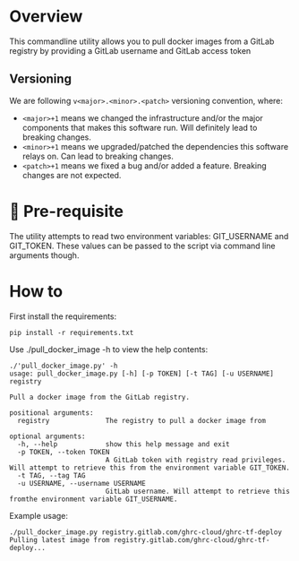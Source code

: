 # Overview
This commandline utility allows you to pull docker images from a GitLab registry by providing a GitLab username and 
GitLab access token

## Versioning
We are following `v<major>.<minor>.<patch>` versioning convention, where:
* `<major>+1` means we changed the infrastructure and/or the major components that makes this software run. Will definitely 
  lead to breaking changes.
* `<minor>+1` means we upgraded/patched the dependencies this software relays on. Can lead to breaking changes.
* `<patch>+1` means we fixed a bug and/or added a feature. Breaking changes are not expected.

# 🔨 Pre-requisite 
The utility attempts to read two environment variables: GIT_USERNAME and GIT_TOKEN. These values can be passed
to the script via command line arguments though. 


# How to
First install the requirements:
```commandline
pip install -r requirements.txt
```
Use ./pull_docker_image -h to view the help contents:
```commandline
./'pull_docker_image.py' -h
usage: pull_docker_image.py [-h] [-p TOKEN] [-t TAG] [-u USERNAME] registry

Pull a docker image from the GitLab registry.

positional arguments:
  registry              The registry to pull a docker image from

optional arguments:
  -h, --help            show this help message and exit
  -p TOKEN, --token TOKEN
                        A GitLab token with registry read privileges. Will attempt to retrieve this from the environment variable GIT_TOKEN.
  -t TAG, --tag TAG
  -u USERNAME, --username USERNAME
                        GitLab username. Will attempt to retrieve this fromthe environment variable GIT_USERNAME.
```
Example usage: 
```commandline
./pull_docker_image.py registry.gitlab.com/ghrc-cloud/ghrc-tf-deploy
Pulling latest image from registry.gitlab.com/ghrc-cloud/ghrc-tf-deploy...
```
